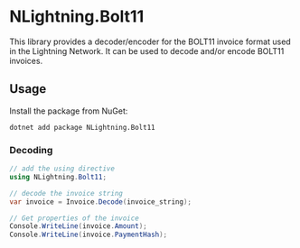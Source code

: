 # NLightning.Bolt11

This library provides a decoder/encoder for the BOLT11 invoice format used in the Lightning Network.
It can be used to decode and/or encode BOLT11 invoices.

## Usage

Install the package from NuGet:

```
dotnet add package NLightning.Bolt11
```

### Decoding

```csharp
// add the using directive
using NLightning.Bolt11;

// decode the invoice string
var invoice = Invoice.Decode(invoice_string);

// Get properties of the invoice
Console.WriteLine(invoice.Amount);
Console.WriteLine(invoice.PaymentHash);
```